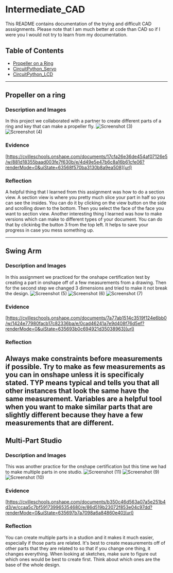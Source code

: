 # Intermediate_CAD
This README contains documentation of the trying and difficult CAD asssignments. Please note that I am much better at code than CAD so if I were you I would not try to learn from my documentation.
## Table of Contents
* [Propeller on a Ring](#Propeller_on_a_Ring)
* [CircuitPython_Servo](#CircuitPython_Servo)
* [CircuitPython_LCD](#CircuitPython_LCD)

---

## Propeller on a ring

### Description and Images
In this project we collaborated with a partner to create different parts of a ring and key that can make a propeller fly. 
![Screenshot (3)](https://user-images.githubusercontent.com/91094422/197535259-7f95866b-a796-4434-a3d5-1f2cebb3d292.png)
![Screenshot (4)](https://user-images.githubusercontent.com/91094422/197535314-e7f6cf5d-44ba-4a0c-ae36-f1961ee4a87e.png)

### Evidence
[https://cvilleschools.onshape.com/documents/17cfa26e36de454af07126e5/w/881d18355baad003fe7f630b/e/4d49e5e47b6c8a16b61cfe06?renderMode=0&uiState=63568f570ba3130b8a9ea508](url)

### Reflection
A helpful thing that I learned from this assignment was how to do a section view. A section view is where you pretty much slice your part in half so you can see the insides. You can do it by clicking on the view button on the side and scrolling down to the bottom. Then you select the face of the face you want to section view. Another interesting thing I learned was how to make versions which can make to different types of your document. You can do that by clickinbg the button 3 from the top left. It helps to save your progress in case you mess something up.

---

## Swing Arm

### Description and Images
In this assignment we practiced for the onshape certification test by creating a part in onshape off of a few measurements from a drawing. Then for the second step we changed 3 dimensions and tried to make it not break the design.
![Screenshot (5)](https://user-images.githubusercontent.com/91094422/197536716-7b991a24-d698-4ca9-96fa-28ff5e71d7a7.png)
![Screenshot (6)](https://user-images.githubusercontent.com/91094422/197536730-f1dde697-ab45-453f-8359-e539bab8a236.png)
![Screenshot (7)](https://user-images.githubusercontent.com/91094422/197536749-425905c2-b695-4bd9-bb5f-dae975a2421d.png)

### Evidence
[https://cvilleschools.onshape.com/documents/7a77ab1514c3519f124e6bb0/w/1424e77980facb17c82336ba/e/0cad46241a7e9d408f76d5ef?renderMode=0&uiState=635693b0c694921d35038963](url)

### Reflection
Always make constraints before measurements if possible. Try to make as few measurements as you can in onshape unless it is specificaly stated. TYP means typical and tells you that all other instances that look the same have the same measurement. Variables are a helpful tool when you want to make similar parts that are slightly different because they have a few measurements that are different.
---

## Multi-Part Studio

### Description and Images
This was another practice for the onshape certification but this time we had to make multiple parts in one studio.
![Screenshot (11)](https://user-images.githubusercontent.com/91094422/197540567-53378404-1ea8-45d6-8755-3ce2dd765e38.png)
![Screenshot (9)](https://user-images.githubusercontent.com/91094422/197540188-59d9067b-9ce1-430b-801f-7ea34a66ca0c.png)
![Screenshot (10)](https://user-images.githubusercontent.com/91094422/197540204-1c7c6536-a3b3-4125-b37a-a90ca2bab509.png)

### Evidence
[https://cvilleschools.onshape.com/documents/b350c46d563a07a5e251b4d3/w/ccaa5c7bf591739965354680/e/86d519b23072f853e04c97dd?renderMode=0&uiState=635697b7a7098a6a84860e40](url)

### Reflection
You can create multiple parts in a studion and it makes it much easier, especially if those parts are related. It's best to create measurements off of other parts that they are related to so that if you change one thing, it changes everything. When looking at sketches, make sure to figure out which ones would be best to create first. Think about which ones are the base of the whole design.
